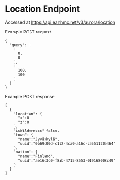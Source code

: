 # Location Endpoint
Accessed at https://api.earthmc.net/v3/aurora/location

Example POST request
```json5
{
  "query": [
    [
      0,
      0
    ],
    [
      100,
      100
    ]
  ]
}
```

Example POST response
```json5
[
  {
    "location": {
      "x":0,
      "z":0
    },
    "isWilderness":false,
    "town": {
      "name":"Jyväskylä",
      "uuid":"0b69c00d-c112-4ca0-a16c-ce551120e464"
    },
    "nation": {
      "name":"Finland",
      "uuid":"ae16c3c0-f8ab-4715-8553-019168008c49"
    }
  }
]
```